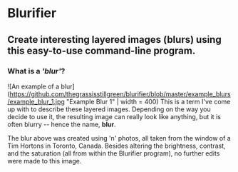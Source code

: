 # Blurifier
## Create interesting layered images (blurs) using this easy-to-use command-line program.

### What is a _**'blur'**_?
![An example of a blur](https://github.com/thegrassisstillgreen/blurifier/blob/master/example_blurs/example_blur_1.jpg "Example 
Blur 1" | width = 400)
This is a term I've come up with to describe these layered images. 
Depending on the way you decide to use it, the resulting image can really look like anything, but it is often blurry -- hence 
the name, **blur**.

The blur above was created using 'n' photos, all taken from the window of a Tim Hortons in Toronto, Canada.
Besides altering the brightness, contrast, and the saturation (all from within the Blurifier program), no further edits were 
made to this image.


